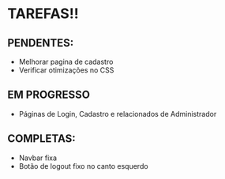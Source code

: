 # TAREFAS!!

## PENDENTES: 

- Melhorar pagina de cadastro
- Verificar otimizações no CSS

## EM PROGRESSO

- Páginas de Login, Cadastro e relacionados de Administrador

## COMPLETAS:

- Navbar fixa
- Botão de logout fixo no canto esquerdo
